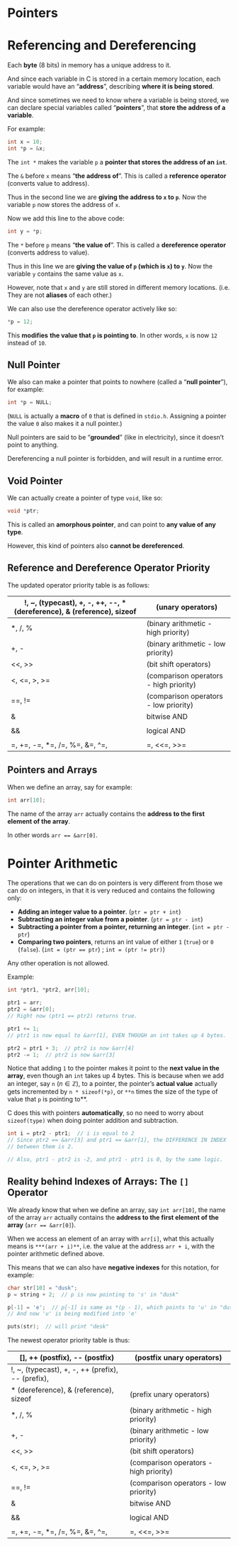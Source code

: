 # Pointers

# Referencing and Dereferencing

Each **byte** (8 bits) in memory has a unique address to it. 

And since each variable in C is stored in a certain memory location, each variable would have an “**address**”, describing **where it is being stored**.

And since sometimes we need to know where a variable is being stored, we can declare special variables called “**pointers**”, that **store the address of a variable**.

For example:

```c
int x = 10;
int *p = &x;
```

The `int *` makes the variable `p` a **pointer that stores the address of an `int`**.

The `&` before `x` means “**the address of**”. This is called a **reference operator** (converts value to address).

Thus in the second line we are **giving the address to `x` to `p`**. Now the variable `p` now stores the address of `x`.

Now we add this line to the above code:

```c
int y = *p;
```

The `*` before `p` means “**the value of**”. This is called a **dereference operator** (converts address to value).

Thus in this line we are **giving the value of `p` (which is `x`) to `y`**. Now the variable `y` contains the same value as `x`. 

However, note that `x` and `y` are still stored in different memory locations. (i.e. They are not **aliases** of each other.)

We can also use the dereference operator actively like so:

```c
*p = 12;
```

This **modifies** **the value that `p` is pointing to**. In other words, `x` is now `12` instead of `10`.

## Null Pointer

We also can make a pointer that points to nowhere (called a “**null pointer**”), for example:

```c
int *p = NULL;
```

(`NULL` is actually a **macro** of `0` that is defined in `stdio.h`. Assigning a pointer the value `0` also makes it a null pointer.)

Null pointers are said to be “**grounded**” (like in electricity), since it doesn’t point to anything.

Dereferencing a null pointer is forbidden, and will result in a runtime error.

## Void Pointer

We can actually create a pointer of type `void`, like so:

```c
void *ptr;
```

This is called an **amorphous pointer**, and can point to **any value of any type**.

However, this kind of pointers also **cannot be dereferenced**.

## Reference and Dereference Operator Priority

The updated operator priority table is as follows:

| !, ~, (typecast), +, -, ++, --, * (dereference), & (reference), sizeof | (unary operators) |
| --- | --- |
| *, /, % | (binary arithmetic - high priority) |
| +, - | (binary arithmetic - low priority) |
| <<, >> | (bit shift operators) |
| <, <=, >, >= | (comparison operators - high priority) |
| ==, != | (comparison operators - low priority) |
| & | bitwise AND |
| | | bitwise OR |
| && | logical AND |
| || | logical OR |
| =, +=, -=, *=, /=, %=, &=, ^=, |=, <<=, >>= | (assignments and shorthands) |

## Pointers and Arrays

When we define an array, say for example:

```c
int arr[10];
```

The name of the array `arr` actually contains the **address to the first element of the array**.

In other words `arr == &arr[0]`.

# Pointer Arithmetic

The operations that we can do on pointers is very different from those we can do on integers, in that it is very reduced and contains the following only:

- **Adding an integer value to a pointer**. (`ptr = ptr + int`)
- **Subtracting an integer value from a pointer**. (`ptr = ptr - int`)
- **Subtracting a pointer from a pointer, returning an integer**. (`int = ptr - ptr`)
- **Comparing two pointers**, returns an int value of either `1` (`true`) or `0` (`false`). (`int = (ptr == ptr`) ; `int = (ptr != ptr)`)

Any other operation is not allowed.

Example:

```c
int *ptr1, *ptr2, arr[10];

ptr1 = arr;
ptr2 = &arr[0];
// Right now (ptr1 == ptr2) returns true.

ptr1 += 1;
// ptr1 is now equal to &arr[1], EVEN THOUGH an int takes up 4 bytes.

ptr2 = ptr1 + 3;  // ptr2 is now &arr[4]
ptr2 -= 1;  // ptr2 is now &arr[3]
```

Notice that adding `1` to the pointer makes it point to the **next value in the array**, even though an `int` takes up 4 bytes. This is because when we add an integer, say `n` ($n\in \mathbb{Z}$), to a pointer, the pointer’s **actual value** actually gets incremented by `n * sizeof(*p)`, or `**n` times the size of the type of value that `p` is pointing to**.

C does this with pointers **automatically**, so no need to worry about `sizeof(type)` when doing pointer addition and subtraction.

```c
int i = ptr2 - ptr1;  // i is equal to 2
// Since ptr2 == &arr[3] and ptr1 == &arr[1], the DIFFERENCE IN INDEX 
// between them is 2.

// Also, ptr1 - ptr2 is -2, and ptr1 - ptr1 is 0, by the same logic.
```

## Reality behind Indexes of Arrays: The `[]` Operator

We already know that when we define an array, say `int arr[10]`, the name of the array `arr` actually contains the **address to the first element of the array** (`arr == &arr[0]`).

When we access an element of an array with `arr[i]`, what this actually means is `***(arr + i)**`, i.e. the value at the address `arr + i`, with the pointer arithmetic defined above.

This means that we can also have **negative indexes** for this notation, for example:

```c
char str[10] = "dusk";
p = string + 2;  // p is now pointing to 's' in "dusk"

p[-1] = 'e';  // p[-1] is same as *(p - 1), which points to 'u' in "dusk"
// And now 'u' is being modified into 'e'

puts(str);  // will print "desk"
```

The newest operator priority table is thus:

| [], ++ (postfix), -- (postfix) | (postfix unary operators) |
| --- | --- |
| !, ~, (typecast), +, -, ++ (prefix), -- (prefix),
* (dereference), & (reference), sizeof | (prefix unary operators) |
| *, /, % | (binary arithmetic - high priority) |
| +, - | (binary arithmetic - low priority) |
| <<, >> | (bit shift operators) |
| <, <=, >, >= | (comparison operators - high priority) |
| ==, != | (comparison operators - low priority) |
| & | bitwise AND |
| | | bitwise OR |
| && | logical AND |
| || | logical OR |
| =, +=, -=, *=, /=, %=, &=, ^=, |=, <<=, >>= | (assignments and shorthands) |
